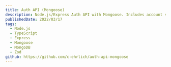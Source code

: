 ```yaml
---
title: Auth API (Mongoose)
description: Node.js/Express Auth API with Mongoose. Includes account verification, JWTs, and schema validation.
publishedDate: 2022/03/17
tags:
  - Node.js
  - TypeScript
  - Express
  - Mongoose
  - MongoDB
  - Zod
github: https://github.com/c-ehrlich/auth-api-mongoose
---
```

